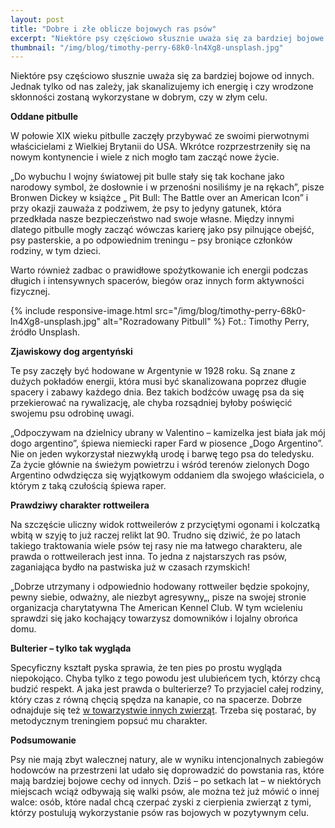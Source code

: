 ```yaml
---
layout: post
title: "Dobre i złe oblicze bojowych ras psów"
excerpt: "Niektóre psy częściowo słusznie uważa się za bardziej bojowe od innych. Jednak tylko od nas zależy, jak skanalizujemy ich energię i czy wrodzone skłonności zostaną wykorzystane w dobrym, czy w złym celu."
thumbnail: "/img/blog/timothy-perry-68k0-ln4Xg8-unsplash.jpg"
---
```


Niektóre psy częściowo słusznie uważa się za bardziej bojowe od innych. Jednak tylko od nas zależy, jak skanalizujemy ich energię i czy wrodzone skłonności zostaną wykorzystane w dobrym, czy w złym celu.

**Oddane pitbulle**

W połowie XIX wieku pitbulle zaczęły przybywać ze swoimi pierwotnymi właścicielami z Wielkiej Brytanii do USA. Wkrótce rozprzestrzeniły się na nowym kontynencie i wiele z nich mogło tam zacząć nowe życie. 

„Do wybuchu I wojny światowej pit bulle stały się tak kochane jako narodowy symbol, że dosłownie i w przenośni nosiliśmy je na rękach”, pisze Bronwen Dickey w książce „ Pit Bull: The Battle over an American Icon” i przy okazji zauważa z podziwem, że psy to jedyny gatunek, która przedkłada nasze bezpieczeństwo nad swoje własne. Między innymi dlatego pitbulle mogły zacząć wówczas karierę jako psy pilnujące obejść, psy pasterskie, a po odpowiednim treningu – psy broniące członków rodziny, w tym dzieci. 

Warto również zadbac o prawidłowe spożytkowanie ich energii podczas długich i intensywnych spacerów, biegów oraz innych form aktywności fizycznej.

{% include responsive-image.html src="/img/blog/timothy-perry-68k0-ln4Xg8-unsplash.jpg" alt="Rozradowany Pitbull" %}
Fot.: Timothy Perry, źródło Unsplash. 

**Zjawiskowy dog argentyński**

Te psy zaczęły być hodowane w Argentynie w 1928 roku. Są znane z dużych pokładów energii, która musi być skanalizowana poprzez długie spacery i zabawy każdego dnia. Bez takich bodźców uwagę psa da się przekierować na rywalizację, ale chyba rozsądniej byłoby poświęcić swojemu psu odrobinę uwagi. 

„Odpoczywam na dzielnicy ubrany w Valentino – kamizelka jest biała jak mój dogo argentino”, śpiewa niemiecki raper Fard w piosence „Dogo Argentino”. Nie on jeden wykorzystał niezwykłą urodę i barwę tego psa do teledysku. Za życie głównie na świeżym powietrzu i wśród terenów zielonych Dogo Argentino odwdzięcza się wyjątkowym oddaniem dla swojego właściciela, o którym z taką czułością śpiewa raper.

**Prawdziwy charakter rottweilera**

Na szczęście uliczny widok rottweilerów z przyciętymi ogonami i kolczatką wbitą w szyję to już raczej relikt lat 90. Trudno się dziwić, że po latach takiego traktowania wiele psów tej rasy nie ma łatwego charakteru, ale prawda o rottweilerach jest inna. To jedna z najstarszych ras psów, zaganiająca bydło na pastwiska już w czasach rzymskich!

„Dobrze utrzymany i odpowiednio hodowany rottweiler będzie spokojny, pewny siebie, odważny, ale niezbyt agresywny„, pisze na swojej stronie organizacja charytatywna The American Kennel Club. W tym wcieleniu sprawdzi się jako kochający towarzysz domowników i lojalny obrońca domu.

**Bulterier – tylko tak wygląda**

Specyficzny kształt pyska sprawia, że ten pies po prostu wygląda niepokojąco. Chyba tylko z tego powodu jest ulubieńcem tych, którzy chcą budzić respekt. A jaka jest prawda o bulterierze? To przyjaciel całej rodziny, który czas z równą chęcią spędza na kanapie, co na spacerze. Dobrze odnajduje się też [w towarzystwie innych zwierząt](https://www.youtube.com/watch?v=eeo5wj-rZLo). Trzeba się postarać, by metodycznym treningiem popsuć mu charakter.

**Podsumowanie**

Psy nie mają zbyt walecznej natury, ale w wyniku intencjonalnych zabiegów hodowców na przestrzeni lat udało się doprowadzić do powstania ras, które mają bardziej bojowe cechy od innych. Dziś – po setkach lat – w niektórych miejscach wciąż odbywają się walki psów, ale można też już mówić o innej walce: osób, które nadal chcą czerpać zyski z cierpienia zwierząt z tymi, którzy postulują wykorzystanie psów ras bojowych w pozytywnym celu. 

